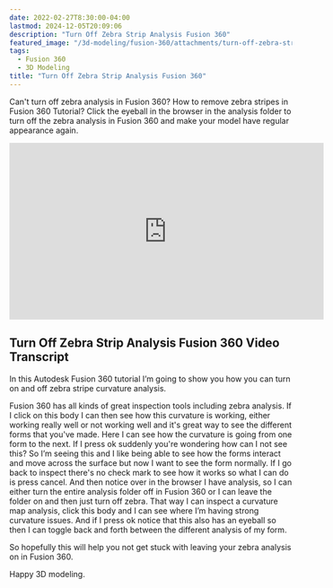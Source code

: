 ```yaml
---
date: 2022-02-27T8:30:00-04:00
lastmod: 2024-12-05T20:09:06
description: "Turn Off Zebra Strip Analysis Fusion 360"
featured_image: "/3d-modeling/fusion-360/attachments/turn-off-zebra-stripe-analysis-fusion-360/Turn off Zebra Analysis Fusion 360 Title.jpg"
tags:
  - Fusion 360
  - 3D Modeling
title: "Turn Off Zebra Strip Analysis Fusion 360"
---
```


Can't turn off zebra analysis in Fusion 360? How to remove zebra stripes in Fusion 360 Tutorial? Click the eyeball in the browser in the analysis folder to turn off the zebra analysis in Fusion 360 and make your model have regular appearance again.

<div class="iframe-16-9-container">
<iframe class="youTubeIframe" width="560" height="315" src="https://www.youtube.com/embed/xGk4xBtBt2g?rel=0" title="YouTube video player" frameborder="0" allow="accelerometer; autoplay; clipboard-write; encrypted-media; gyroscope; picture-in-picture; web-share" allowfullscreen></iframe>
</div>

## Turn Off Zebra Strip Analysis Fusion 360 Video Transcript

In this Autodesk Fusion 360 tutorial I’m going to show you how you can turn on and off zebra stripe curvature analysis.

Fusion 360 has all kinds of great inspection tools including zebra analysis. If I click on this body I can then see how this curvature is working, either working really well or not working well and it's great way to see the different forms that you've made. Here I can see how the curvature is going from one form to the next. If I press ok suddenly you're wondering how can I not see this? So I’m seeing this and I like being able to see how the forms interact and move across the surface but now I want to see the form normally. If I go back to inspect there's no check mark to see how it works so what I can do is press cancel. And then notice over in the browser I have analysis, so I can either turn the entire analysis folder off in Fusion 360 or I can leave the folder on and then just turn off zebra. That way I can inspect a curvature map analysis, click this body and I can see where I’m having strong curvature issues. And if I press ok notice that this also has an eyeball so then I can toggle back and forth between the different analysis of my form.

So hopefully this will help you not get stuck with leaving your zebra analysis on in Fusion 360.

Happy 3D modeling.

